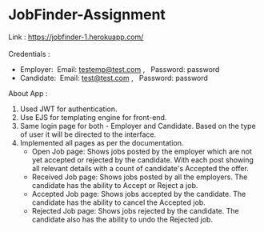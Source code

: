 # JobFinder-Assignment

Link : https://jobfinder-1.herokuapp.com/ <br/><br/>
Credentials : <br/>
- Employer:   Email: testemp@test.com ,   Password: password <br/>  
- Candidate:  Email: test@test.com ,   Password: password <br/>
           
About App : 
1. Used JWT for authentication. 
2. Use EJS for templating engine for front-end.
3. Same login page for both - Employer and Candidate. Based on the type of user it will be directed to the interface. 
4. Implemented all pages as per the documentation.     
     - Open Job page: Shows jobs posted by the employer which are not yet accepted or rejected by the candidate. With each post showing all relevant details with a count of candidate's Accepted the offer.     
     - Received Job page: Shows jobs posted by all the employers. The candidate has the ability to Accept or Reject a job.     
     - Accepted Job page: Shows jobs accepted by the candidate. The candidate has the ability to cancel the Accepted job.    
     - Rejected Job page: Shows jobs rejected by the candidate. The candidate also has the ability to undo the Rejected job.
